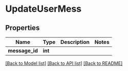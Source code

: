 # UpdateUserMess

## Properties
Name | Type | Description | Notes
------------ | ------------- | ------------- | -------------
**message_id** | **int** |  | 

[[Back to Model list]](../README.md#documentation-for-models) [[Back to API list]](../README.md#documentation-for-api-endpoints) [[Back to README]](../README.md)

